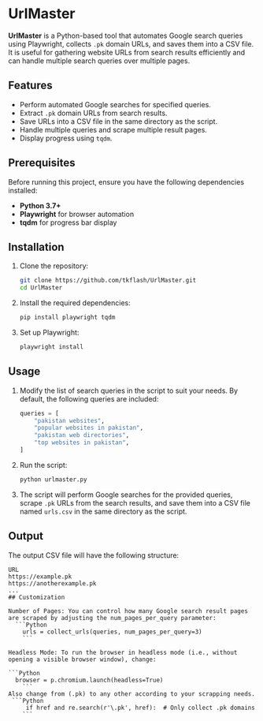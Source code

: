# UrlMaster

**UrlMaster** is a Python-based tool that automates Google search queries using Playwright, collects `.pk` domain URLs, and saves them into a CSV file. It is useful for gathering website URLs from search results efficiently and can handle multiple search queries over multiple pages.

## Features
- Perform automated Google searches for specified queries.
- Extract `.pk` domain URLs from search results.
- Save URLs into a CSV file in the same directory as the script.
- Handle multiple queries and scrape multiple result pages.
- Display progress using `tqdm`.

## Prerequisites
Before running this project, ensure you have the following dependencies installed:

- **Python 3.7+**
- **Playwright** for browser automation
- **tqdm** for progress bar display

## Installation

1. Clone the repository:
    ```bash
    git clone https://github.com/tkflash/UrlMaster.git
    cd UrlMaster
    ```

2. Install the required dependencies:
    ```bash
    pip install playwright tqdm
    ```

3. Set up Playwright:
    ```bash
    playwright install
    ```

## Usage

1. Modify the list of search queries in the script to suit your needs. By default, the following queries are included:
    ```python
    queries = [
        "pakistan websites",
        "popular websites in pakistan",
        "pakistan web directories",
        "top websites in pakistan",
    ]
    ```

2. Run the script:
    ```bash
    python urlmaster.py
    ```

3. The script will perform Google searches for the provided queries, scrape `.pk` URLs from the search results, and save them into a CSV file named `urls.csv` in the same directory as the script.

## Output

The output CSV file will have the following structure:
```csv
URL
https://example.pk
https://anotherexample.pk
...
## Customization

Number of Pages: You can control how many Google search result pages are scraped by adjusting the num_pages_per_query parameter:
  ```Python
    urls = collect_urls(queries, num_pages_per_query=3)
    ```

Headless Mode: To run the browser in headless mode (i.e., without opening a visible browser window), change:

```Python
  browser = p.chromium.launch(headless=True)
    ```
Also change from (.pk) to any other according to your scrapping needs.
 ```Python
     if href and re.search(r'\.pk', href):  # Only collect .pk domains
    ```

